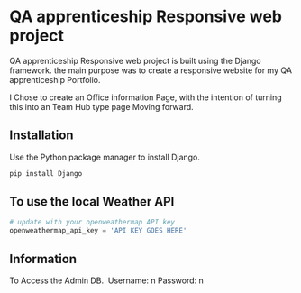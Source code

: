 # QA apprenticeship Responsive web project

QA apprenticeship Responsive web project is built using the Django framework.
the main purpose was to create a responsive website for my QA apprenticeship Portfolio.

I Chose to create an Office information Page, with the intention of turning this into an Team Hub type page Moving forward. 

## Installation

Use the Python package manager to install Django.

```bash
pip install Django
```

## To use the local Weather API

```python
# update with your openweathermap API key
openweathermap_api_key = 'API KEY GOES HERE'
```

## Information
To Access the Admin DB. ​
Username: n Password: n
